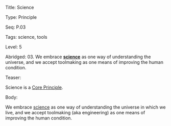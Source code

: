 Title:  Science

Type:   Principle

Seq:    P.03

Tags:   science, tools

Level:  5

Abridged: 03. We embrace **[science](http://www.practopians.org/tags/science.html)** as one way of understanding the universe, and we accept toolmaking as one means of improving the human condition.

Teaser: 
 
Science is a [Core Principle](../core/principles.html).

Body:   
 
We embrace [science][] as one way of understanding the universe in which we live, and we accept toolmaking (aka engineering) as one means of improving the human condition.

[science]:            ../tags/science.html


